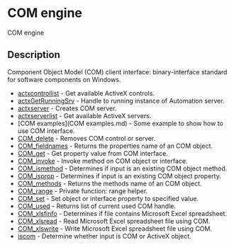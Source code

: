 # COM engine

COM engine

## Description

Component Object Model (COM) client interface: binary-interface standard for software components on Windows.

- [actxcontrollist](actxcontrollist.md) - Get available ActiveX controls.
- [actxGetRunningSrv](actxGetRunningSrv.md) - Handle to running instance of Automation server.
- [actxserver](actxserver.md) - Creates COM server.
- [actxserverlist](actxserverlist.md) - Get available ActiveX servers.
- [COM examples](COM examples.md) - Some example to show how to use COM interface.
- [COM_delete](COM_delete.md) - Removes COM control or server.
- [COM_fieldnames](COM_fieldnames.md) - Returns the properties name of an COM object.
- [COM_get](COM_get.md) - Get property value from COM interface.
- [COM_invoke](COM_invoke.md) - Invoke method on COM object or interface.
- [COM_ismethod](COM_ismethod.md) - Determines if input is an existing COM object method.
- [COM_isprop](COM_isprop.md) - Determines if input is an existing COM object property.
- [COM_methods](COM_methods.md) - Returns the methods name of an COM object.
- [COM_range](COM_range.md) - Private function: range helper.
- [COM_set](COM_set.md) - Set object or interface property to specified value.
- [COM_used](COM_used.md) - Returns list of current used COM handle.
- [COM_xlsfinfo](COM_xlsfinfo.md) - Determines if file contains Microsoft Excel spreadsheet.
- [COM_xlsread](COM_xlsread.md) - Read Microsoft Excel spreadsheet file using COM.
- [COM_xlswrite](COM_xlswrite.md) - Write Microsoft Excel spreadsheet file using COM.
- [iscom](iscom.md) - Determine whether input is COM or ActiveX object.

